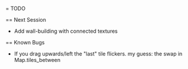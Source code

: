 = TODO

== Next Session

* Add wall-building with connected textures

== Known Bugs

* If you drag upwards/left the "last" tile flickers.
  my guess: the swap in Map.tiles_between